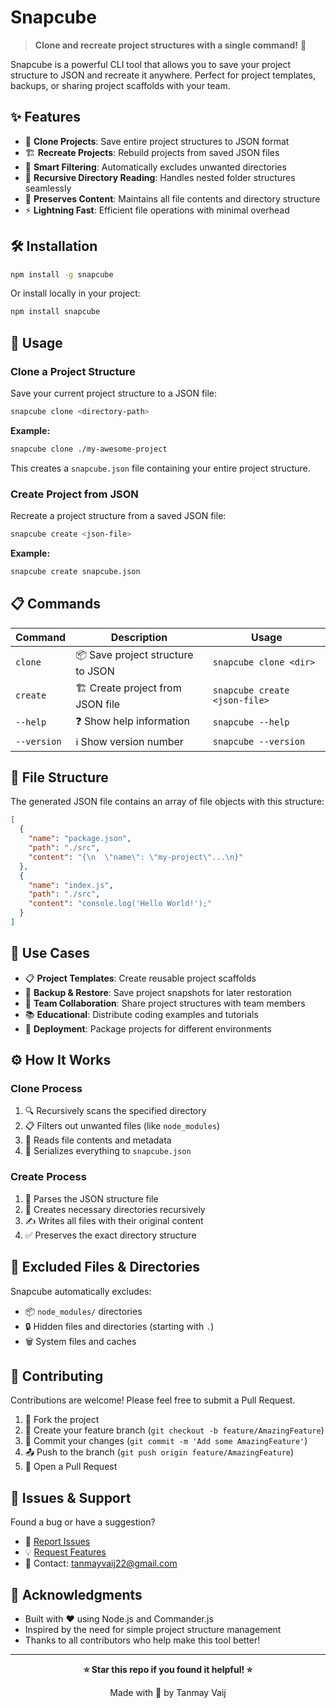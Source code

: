 # Snapcube

> **Clone and recreate project structures with a single command!** 🚀

Snapcube is a powerful CLI tool that allows you to save your project structure to JSON and recreate it anywhere. Perfect for project templates, backups, or sharing project scaffolds with your team.

## ✨ Features

- 📁 **Clone Projects**: Save entire project structures to JSON format
- 🏗️ **Recreate Projects**: Rebuild projects from saved JSON files  
- 🚫 **Smart Filtering**: Automatically excludes unwanted directories
- 🔄 **Recursive Directory Reading**: Handles nested folder structures seamlessly
- 📝 **Preserves Content**: Maintains all file contents and directory structure
- ⚡ **Lightning Fast**: Efficient file operations with minimal overhead

## 🛠️ Installation

```bash
npm install -g snapcube
```

Or install locally in your project:

```bash
npm install snapcube
```

## 🚀 Usage

### Clone a Project Structure

Save your current project structure to a JSON file:

```bash
snapcube clone <directory-path>
```

**Example:**
```bash
snapcube clone ./my-awesome-project
```

This creates a `snapcube.json` file containing your entire project structure.

### Create Project from JSON

Recreate a project structure from a saved JSON file:

```bash
snapcube create <json-file>
```

**Example:**
```bash
snapcube create snapcube.json
```

## 📋 Commands

| Command | Description | Usage |
|---------|-------------|-------|
| `clone` | 📦 Save project structure to JSON | `snapcube clone <dir>` |
| `create` | 🏗️ Create project from JSON file | `snapcube create <json-file>` |
| `--help` | ❓ Show help information | `snapcube --help` |
| `--version` | ℹ️ Show version number | `snapcube --version` |

## 📁 File Structure

The generated JSON file contains an array of file objects with this structure:

```json
[
  {
    "name": "package.json",
    "path": "./src",
    "content": "{\n  \"name\": \"my-project\"...\n}"
  },
  {
    "name": "index.js",
    "path": "./src",
    "content": "console.log('Hello World!');"
  }
]
```

## 🎯 Use Cases

- 📋 **Project Templates**: Create reusable project scaffolds
- 🔄 **Backup & Restore**: Save project snapshots for later restoration
- 👥 **Team Collaboration**: Share project structures with team members
- 📚 **Educational**: Distribute coding examples and tutorials
- 🚀 **Deployment**: Package projects for different environments

## ⚙️ How It Works

### Clone Process
1. 🔍 Recursively scans the specified directory
2. 📋 Filters out unwanted files (like `node_modules`)
3. 📖 Reads file contents and metadata
4. 💾 Serializes everything to `snapcube.json`

### Create Process
1. 📄 Parses the JSON structure file
2. 📁 Creates necessary directories recursively
3. ✍️ Writes all files with their original content
4. ✅ Preserves the exact directory structure

## 🚫 Excluded Files & Directories

Snapcube automatically excludes:
- 📦 `node_modules/` directories
- 🔒 Hidden files and directories (starting with `.`)
- 🗑️ System files and caches

## 🤝 Contributing

Contributions are welcome! Please feel free to submit a Pull Request.

1. 🍴 Fork the project
2. 🌟 Create your feature branch (`git checkout -b feature/AmazingFeature`)
3. 💾 Commit your changes (`git commit -m 'Add some AmazingFeature'`)
4. 📤 Push to the branch (`git push origin feature/AmazingFeature`)
5. 🎉 Open a Pull Request

## 🐛 Issues & Support

Found a bug or have a suggestion? 

- 🐛 [Report Issues](https://github.com/tanmayvaij/snapcube/issues)
- 💡 [Request Features](https://github.com/tanmayvaij/snapcube/issues/new)
- 📧 Contact: tanmayvaij22@gmail.com

## 🙏 Acknowledgments

- Built with ❤️ using Node.js and Commander.js
- Inspired by the need for simple project structure management
- Thanks to all contributors who help make this tool better!

---

<div align="center">

**⭐ Star this repo if you found it helpful! ⭐**

Made with 💖 by Tanmay Vaij

</div>